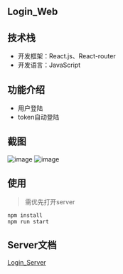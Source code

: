 ## Login_Web

## 技术栈
* 开发框架：React.js、React-router
* 开发语言：JavaScript

## 功能介绍
* 用户登陆
* token自动登陆

## 截图
![image](http://om1hdlq49.bkt.clouddn.com/login_01.png)
![image](http://om1hdlq49.bkt.clouddn.com/login_02.png)

## 使用
>需优先打开server
```
npm install
npm run start
```
## Server文档
[Login_Server](https://github.com/sillyY/JWT_login/blob/master/server/README.MD)
